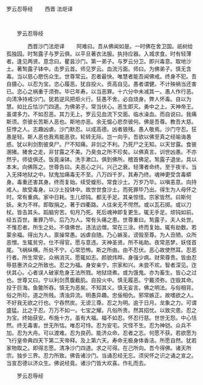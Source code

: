   罗云忍辱经
                        　　西晋 法炬译

                        
        　      


　　罗云忍辱经

　　　　西晋沙门法炬译
　　阿难曰。吾从佛闻如是。一时佛在舍卫国。祇树给孤独园。时鹙露子与罗云俱。以平旦著衣法服。执持应器。入城求食。时有轻薄者。逢见两贤。意念曰。瞿昙沙门。第一弟子。与罗云分卫。即兴毒意。取地沙土。著鹙露子钵中。击罗云首。师见罗云。血流污面。师曰。为佛弟子。慎无含毒。当以慈心愍伤众生。世尊常云。忍者最快。唯慧者能吾闻佛戒。终身不犯。吾自摄心。以忍为宝。恣心履恶。犹自投火。贡高自见。愚者谓健。不计殃祸当还害已。恣心之祸重于须弥。毕已年寿。以当恶罪。十六分中未减其一。愚人作行恶。向清净持戒沙门。犹若逆风把炬火行。狂愚不舍。必自烧身。弊人怀毒。自以为慧。如比丘怙沙门四道。为佛弟子。常当伏心。恶生即灭。勇中之上。天神帝王。虽谓多力。不如忍恶。其力无上。罗云见血流下交面。临水澡血。而自说曰。我痛斯须。奈彼长苦斯人恶也。斯地亦恶。余无愠心悲奈彼何。佛是吾尊。教吾大慈。狂悖之人。志趣凶虐。沙门默忍。以成高德。凶者狼残。愚人敬焉。沙门守忍。狂愚是轻。斯人恶也我焉能恶欤。轮转无际。岂一向乎。吾欲以佛至真之经喻诲愚惑。犹以利剑割彼臭尸。尸不知痛。非剑之不利。乃死尸之无知。以天甘露。食彼溷猪。猪舍之走。非甘露之不美。乃臭虫之所不珍矣。以佛真言。训世凶愚。不亦然乎。师徒俱还。饭竟澡钵。洗手漱口。俱到佛所。稽首佛足。鹙露子退坐。具以本末。向佛陈之。世尊告曰。夫恶心之兴。兴己之衰。轻薄者命终。至于夜半。当入无择地狱之中。狱鬼加痛毒无不至。八万四千岁。其寿乃终。魂神更受含毒蟒身。毒重还害其身。终而复始。续受蝮形。常食沙土。万岁乃毕。以嗔恚意。向持戒人。故受毒身。以沙土投钵中。故世世食沙土。而死罪毕乃出。得生为人母怀之时。常有重病。家中日耗。生儿顽钝。都无手足。其亲惊怪。宗家皆然。曰斯何妖。来为不祥。即取捐之。著于四衢路。人往来无不愕然。或以瓦石掷。或以刀杖。皆击其头。蹈脑穷苦。旬月乃死。死后魂神即复更生。辄无手足。顽钝如前。经五百世。重罪乃毕。后乃为人。常有头痛之患。世尊重曰。鹙露子。夫人处世。不惟忍者。所生之处。不值佛世。违法远僧。常在三涂。终而复始。辄有劫数。若蒙余福。得出为人。禀操常愚。凶虐自随。乃心嫉圣。谤毁至尊。为人丑陋。众所恶憎。生辄贫穷。仕不得官。愿与意违。天神圣贤。所不祐助。夜常恶梦。妖怪首尾。飞祸纵横。所处不宁。心常恐怖。斯之所由。由不忍伏。恶心故使然耳。忍恶行者。所生常安。众祸消灭。愿辄如志。颜貌炜晔。身强少病。财荣尊贵。皆由忍辱慈惠济众之所致也。忍之为福。身安亲宁。宗家和兴。未尝不欢。智者深见。迮伏其心。心者误人破家危身王法所戮。地狱烧煮。或为饿鬼。亦为畜生。皆心之过也。世尊又曰。宁以利剑贯腹截肌。自投火中。慎无履恶。宁戴须弥。迮毁其命。投于巨海。鱼鳖所吞。慎无为恶矣。不知其义。慎无妄言。佛之明法。与俗相背。俗之所珍。道之所贱。清浊异流。明愚异趣。忠佞相仇。邪常嫉正。故嗜欲之人。不好我无欲之行也。宁吞然炭。无谤三尊。忍之为明。逾于日月。龙象之力。可谓盛猛。比之于忍。万万不如一。七宝之耀。凡俗所贵。然其招忧。以致灾患。忍之为宝。终始获安。布施十方。虽有大福。福不如忍。怀忍行慈。世世无怨。中心恬然。终无毒害。世无所怙。唯忍可恃。忍为安宅。灾怪不生。忍为神铠。众兵不加。忍为大舟。可以渡难。忍为良药。能济众命。忍者之志。何愿不获。若欲愿为飞行皇帝典四天下第二天帝释。及上第六天。寿命无极身体香洁。所愿自然。犹若家物取之。即得志愿。清净沙门四道。求之可得。在己所向。吾今得佛。诸天所宗。独步三界。忍力所致。佛告诸沙门。当诵忍经无忘。须臾怀之识之诵之宣之。当宣忍德以济众生。佛说经竟。诸沙门皆大欢喜。作礼而去。

　　罗云忍辱经


